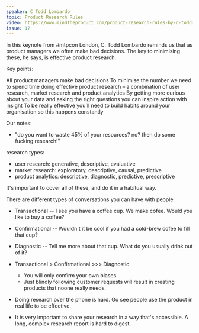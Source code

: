 ```yaml
---
speaker: C Todd Lombardo 
topic: Product Research Rules
video: https://www.mindtheproduct.com/product-research-rules-by-c-todd-lombardo/
issue: 17
---
```


In this keynote from #mtpcon London, C. Todd Lombardo reminds us that as product managers we often make bad decisions. The key to minimising these, he says, is effective product research.

Key points:

All product managers make bad decisions
To minimise the number we need to spend time doing effective product research – a combination of user research, market research and product analytics
By getting more curious about your data and asking the right questions you can inspire action with insight
To be really effective you’ll need to build habits around your organisation so this happens constantly

Our notes:

- "do you want to waste 45% of your resources? no? then do some fucking research!"

research types:
 - user research: generative, descriptive, evaluative
 - market research: exploratory, descriptive, causal, predictive
 - product analytics: descriptive, diagnostic, predictive, prescriptive

It's important to cover all of these, and do it in a habitual way.

There are different types of conversations you can have with people:
 - Transactional -- I see you have a coffee cup. We make cofee. Would you like to buy a coffee?
 - Confirmational -- Wouldn't it be cool if you had a cold-brew cofee to fill that cup?
 - Diagnostic -- Tell me more about that cup. What do you usually drink out of it?


- Transactional > Confirmational >>> Diagnostic
  * You will only confirm your own biases.
  * Just blindly following customer requests will result in creating products that noone really needs.

- Doing research over the phone is hard. Go see people use the product in real life to be effective.
- It is very important to share your research in a way that's accessible. A long, complex research report is hard to digest.

